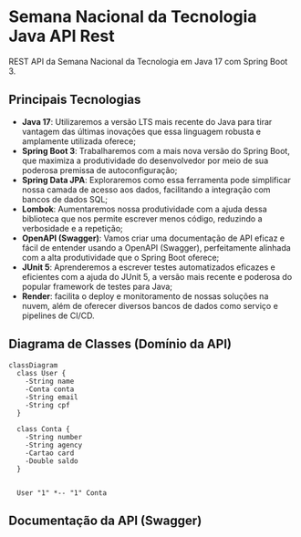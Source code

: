 # Semana Nacional da Tecnologia Java API Rest

REST API da Semana Nacional da Tecnologia em Java 17 com Spring Boot 3.

## Principais Tecnologias
 - **Java 17**: Utilizaremos a versão LTS mais recente do Java para tirar vantagem das últimas inovações que essa linguagem robusta e amplamente utilizada oferece;
 - **Spring Boot 3**: Trabalharemos com a mais nova versão do Spring Boot, que maximiza a produtividade do desenvolvedor por meio de sua poderosa premissa de autoconfiguração;
 - **Spring Data JPA**: Exploraremos como essa ferramenta pode simplificar nossa camada de acesso aos dados, facilitando a integração com bancos de dados SQL;
 - **Lombok**: Aumentaremos nossa produtividade com a ajuda dessa biblioteca que nos permite escrever menos código, reduzindo a verbosidade e a repetição;
 - **OpenAPI (Swagger)**: Vamos criar uma documentação de API eficaz e fácil de entender usando a OpenAPI (Swagger), perfeitamente alinhada com a alta produtividade que o Spring Boot oferece;
 - **JUnit 5**: Aprenderemos a escrever testes automatizados eficazes e eficientes com a ajuda do JUnit 5, a versão mais recente e poderosa do popular framework de testes para Java;
 - **Render**: facilita o deploy e monitoramento de nossas soluções na nuvem, além de oferecer diversos bancos de dados como serviço e pipelines de CI/CD.


## Diagrama de Classes (Domínio da API)

```mermaid
classDiagram
  class User {
    -String name
    -Conta conta
    -String email
    -String cpf
  }

  class Conta {
    -String number
    -String agency
    -Cartao card
    -Double saldo
  }
  
 
  User "1" *-- "1" Conta
```

## Documentação da API (Swagger)

